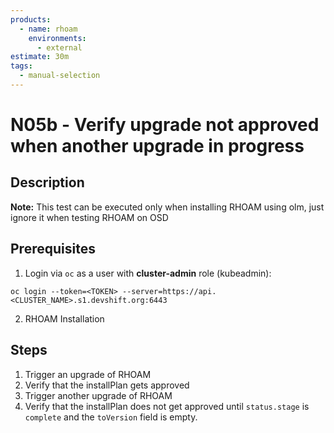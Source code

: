```yaml
---
products:
  - name: rhoam
    environments:
      - external
estimate: 30m
tags:
  - manual-selection
---
```


# N05b - Verify upgrade not approved when another upgrade in progress

## Description

**Note:** This test can be executed only when installing RHOAM using olm, just ignore it when testing RHOAM on OSD

## Prerequisites

1. Login via `oc` as a user with **cluster-admin** role (kubeadmin):

```
oc login --token=<TOKEN> --server=https://api.<CLUSTER_NAME>.s1.devshift.org:6443
```

2. RHOAM Installation

## Steps

1. Trigger an upgrade of RHOAM
2. Verify that the installPlan gets approved
3. Trigger another upgrade of RHOAM
4. Verify that the installPlan does not get approved until `status.stage` is `complete` and the `toVersion` field is empty.
